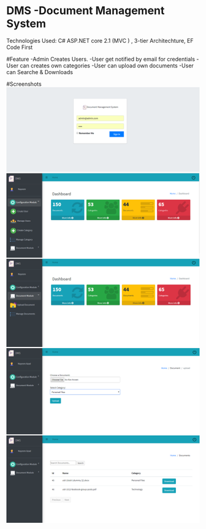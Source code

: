 # DMS -Document Management System

Technologies Used: C# ASP.NET core 2.1 (MVC ) , 3-tier Architechture, EF Code First

#Feature
-Admin Creates Users.
-User get notified by email for credentials
-User can creates own categories
-User can upload own documents
-User can Searche & Downloads

#Screenshots
<img src="readme/1.png" alt="demo"/>
<img src="readme/2.png" alt="demo"/>
<img src="readme/3.png" alt="demo"/>
<img src="readme/4.png" alt="demo"/>
<img src="readme/5.png" alt="demo"/>


